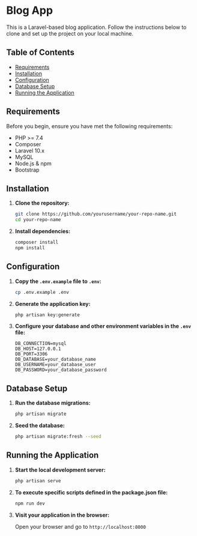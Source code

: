 # Blog App

This is a Laravel-based blog application. Follow the instructions below to clone and set up the project on your local machine.

## Table of Contents

- [Requirements](#requirements)
- [Installation](#installation)
- [Configuration](#configuration)
- [Database Setup](#database-setup)
- [Running the Application](#running-the-application)

## Requirements

Before you begin, ensure you have met the following requirements:

- PHP >= 7.4
- Composer
- Laravel 10.x
- MySQL
- Node.js & npm
- Bootstrap

## Installation

1. **Clone the repository:**

    ```sh
    git clone https://github.com/yourusername/your-repo-name.git
    cd your-repo-name
    ```

2. **Install dependencies:**

    ```sh
    composer install
    npm install
    ```

## Configuration

1. **Copy the `.env.example` file to `.env`:**

    ```sh
    cp .env.example .env
    ```

2. **Generate the application key:**

    ```sh
    php artisan key:generate
    ```

3. **Configure your database and other environment variables in the `.env` file:**

    ```env
    DB_CONNECTION=mysql
    DB_HOST=127.0.0.1
    DB_PORT=3306
    DB_DATABASE=your_database_name
    DB_USERNAME=your_database_user
    DB_PASSWORD=your_database_password
    ```

## Database Setup

1. **Run the database migrations:**

    ```sh
    php artisan migrate
    ```

2. **Seed the database:**

    ```sh
    php artisan migrate:fresh --seed
    ```

## Running the Application

1. **Start the local development server:**

    ```sh
    php artisan serve
    ```
    
2. **To execute specific scripts defined in the package.json file:**

    ```sh
    npm run dev
    ```
        
3. **Visit your application in the browser:**

    Open your browser and go to `http://localhost:8000`
